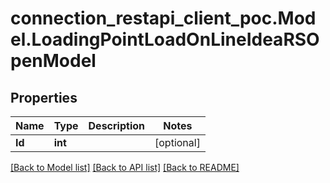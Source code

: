 # connection_restapi_client_poc.Model.LoadingPointLoadOnLineIdeaRSOpenModel

## Properties

Name | Type | Description | Notes
------------ | ------------- | ------------- | -------------
**Id** | **int** |  | [optional] 

[[Back to Model list]](../README.md#documentation-for-models) [[Back to API list]](../README.md#documentation-for-api-endpoints) [[Back to README]](../README.md)

